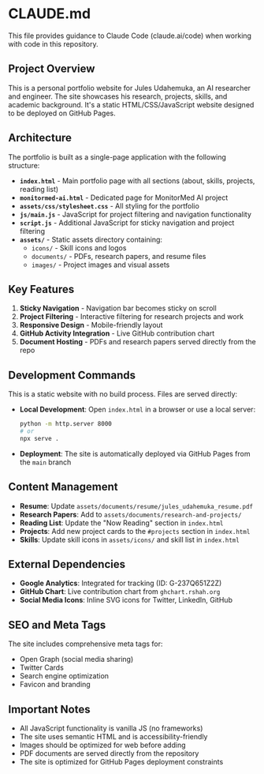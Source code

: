 # CLAUDE.md

This file provides guidance to Claude Code (claude.ai/code) when working with code in this repository.

## Project Overview

This is a personal portfolio website for Jules Udahemuka, an AI researcher and engineer. The site showcases his research, projects, skills, and academic background. It's a static HTML/CSS/JavaScript website designed to be deployed on GitHub Pages.

## Architecture

The portfolio is built as a single-page application with the following structure:

- **`index.html`** - Main portfolio page with all sections (about, skills, projects, reading list)
- **`monitormed-ai.html`** - Dedicated page for MonitorMed AI project
- **`assets/css/stylesheet.css`** - All styling for the portfolio
- **`js/main.js`** - JavaScript for project filtering and navigation functionality
- **`script.js`** - Additional JavaScript for sticky navigation and project filtering
- **`assets/`** - Static assets directory containing:
  - `icons/` - Skill icons and logos
  - `documents/` - PDFs, research papers, and resume files
  - `images/` - Project images and visual assets

## Key Features

1. **Sticky Navigation** - Navigation bar becomes sticky on scroll
2. **Project Filtering** - Interactive filtering for research projects and work
3. **Responsive Design** - Mobile-friendly layout
4. **GitHub Activity Integration** - Live GitHub contribution chart
5. **Document Hosting** - PDFs and research papers served directly from the repo

## Development Commands

This is a static website with no build process. Files are served directly:

- **Local Development**: Open `index.html` in a browser or use a local server:
  ```bash
  python -m http.server 8000
  # or
  npx serve .
  ```

- **Deployment**: The site is automatically deployed via GitHub Pages from the `main` branch

## Content Management

- **Resume**: Update `assets/documents/resume/jules_udahemuka_resume.pdf`
- **Research Papers**: Add to `assets/documents/research-and-projects/`
- **Reading List**: Update the "Now Reading" section in `index.html`
- **Projects**: Add new project cards to the `#projects` section in `index.html`
- **Skills**: Update skill icons in `assets/icons/` and skill list in `index.html`

## External Dependencies

- **Google Analytics**: Integrated for tracking (ID: G-237Q651Z2Z)
- **GitHub Chart**: Live contribution chart from `ghchart.rshah.org`
- **Social Media Icons**: Inline SVG icons for Twitter, LinkedIn, GitHub

## SEO and Meta Tags

The site includes comprehensive meta tags for:
- Open Graph (social media sharing)
- Twitter Cards
- Search engine optimization
- Favicon and branding

## Important Notes

- All JavaScript functionality is vanilla JS (no frameworks)
- The site uses semantic HTML and is accessibility-friendly
- Images should be optimized for web before adding
- PDF documents are served directly from the repository
- The site is optimized for GitHub Pages deployment constraints